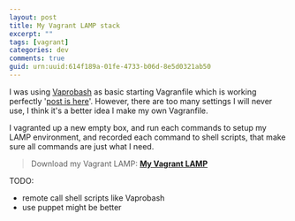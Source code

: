```yaml
---
layout: post
title: My Vagrant LAMP stack
excerpt: ""
tags: [vagrant]
categories: dev
comments: true
guid: urn:uuid:614f189a-01fe-4733-b06d-8e5d0321ab50
---
```


I was using [Vaprobash][vaprobash] as basic starting Vagranfile which is working perfectly '[post is here](/2015/02/05/move-direcoty-in-vagrant.html)'. However, there are too many settings I will never use, I think it's a better idea I make my own Vagranfile.

I vagranted up a new empty box, and run each commands to setup my LAMP environment, and recorded each command to shell scripts, that make sure all commands are just what I need.

> Download my Vagrant LAMP: **[My Vagrant LAMP][vagrant-lamp]**

TODO:

* remote call shell scripts like Vaprobash
* use puppet might be better

[vagrant-lamp]: https://github.com/imdecoder/vagrant-lamp
[vaprobash]: https://github.com/fideloper/Vaprobash